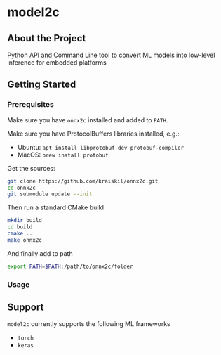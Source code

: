 # model2c

## About the Project

Python API and Command Line tool to convert ML models into low-level inference for embedded platforms

## Getting Started

### Prerequisites

Make sure you have `onnx2c` installed and added to `PATH`.

Make sure you have ProtocolBuffers libraries installed, e.g.:

- Ubuntu: `apt install libprotobuf-dev protobuf-compiler`
- MacOS: `brew install protobuf`

Get the sources:

```sh
git clone https://github.com/kraiskil/onnx2c.git
cd onnx2c
git submodule update --init
```

Then run a standard CMake build

```sh
mkdir build
cd build
cmake ..
make onnx2c
```

And finally add to path

```sh
export PATH=$PATH:/path/to/onnx2c/folder
```

### Usage


## Support

`model2c` currently supports the following ML frameworks
- `torch`
- `keras`